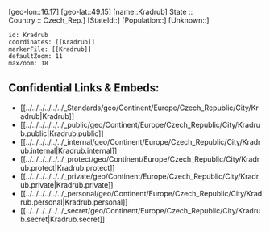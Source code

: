 ﻿---
location: [49.15,16.17] 
mapzoom: [7,12] 
mapmarker: city 
type: City
tags:
- geo/City


SpocWebEntityId: 31606
isDeleted: false
confidential: public

---
[geo-lon::16.17] 
[geo-lat::49.15] 
[name::Kradrub] 
State ::  
Country :: Czech_Rep.] 
[StateId::] 
[Population::] 
[Unknown::] 


```leaflet
id: Kradrub
coordinates: [[Kradrub]] 
markerFile: [[Kradrub]] 
defaultZoom: 11 
maxZoom: 18
```


## Confidential Links & Embeds: 
- [[../../../../../../_Standards/geo/Continent/Europe/Czech_Republic/City/Kradrub|Kradrub]] 
- [[../../../../../../_public/geo/Continent/Europe/Czech_Republic/City/Kradrub.public|Kradrub.public]] 
- [[../../../../../../_internal/geo/Continent/Europe/Czech_Republic/City/Kradrub.internal|Kradrub.internal]] 
- [[../../../../../../_protect/geo/Continent/Europe/Czech_Republic/City/Kradrub.protect|Kradrub.protect]] 
- [[../../../../../../_private/geo/Continent/Europe/Czech_Republic/City/Kradrub.private|Kradrub.private]] 
- [[../../../../../../_personal/geo/Continent/Europe/Czech_Republic/City/Kradrub.personal|Kradrub.personal]] 
- [[../../../../../../_secret/geo/Continent/Europe/Czech_Republic/City/Kradrub.secret|Kradrub.secret]] 
